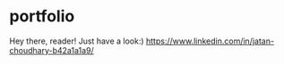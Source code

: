 # portfolio
Hey there, reader! Just have a look:)
https://www.linkedin.com/in/jatan-choudhary-b42a1a1a9/
